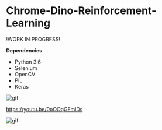 # Chrome-Dino-Reinforcement-Learning

!WORK IN PROGRESS!

<strong>Dependencies</strong>
- Python 3.6
- Selenium 
- OpenCV
- PIL
- Keras

![gif](https://raw.githubusercontent.com/ravi72munde/Chrome-Dino-Reinforcement-Learning/master/img_data/trained_dino.gif)
<br/>

https://youtu.be/0oOOqGFmlDs 
<br/>


![gif](https://raw.githubusercontent.com/ravi72munde/Chrome-Dino-Reinforcement-Learning/master/img_data/conv_input.png)
